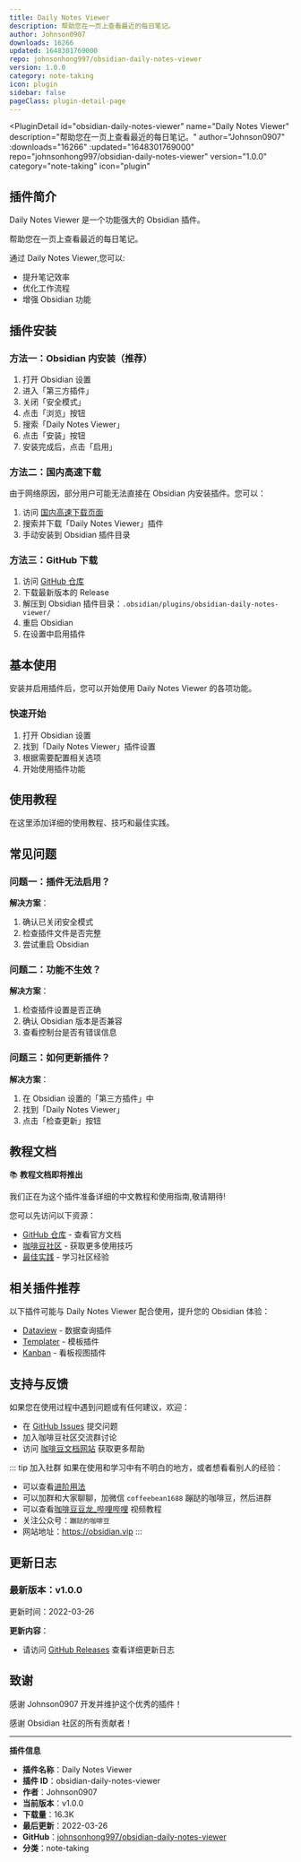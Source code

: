 ```yaml
---
title: Daily Notes Viewer
description: 帮助您在一页上查看最近的每日笔记。
author: Johnson0907
downloads: 16266
updated: 1648301769000
repo: johnsonhong997/obsidian-daily-notes-viewer
version: 1.0.0
category: note-taking
icon: plugin
sidebar: false
pageClass: plugin-detail-page
---
```


<PluginDetail
  id="obsidian-daily-notes-viewer"
  name="Daily Notes Viewer"
  description="帮助您在一页上查看最近的每日笔记。"
  author="Johnson0907"
  :downloads="16266"
  :updated="1648301769000"
  repo="johnsonhong997/obsidian-daily-notes-viewer"
  version="1.0.0"
  category="note-taking"
  icon="plugin"
>

<!-- AUTO_GENERATED_START -->
## 插件简介

Daily Notes Viewer 是一个功能强大的 Obsidian 插件。

帮助您在一页上查看最近的每日笔记。

通过 Daily Notes Viewer,您可以:

- 提升笔记效率
- 优化工作流程
- 增强 Obsidian 功能

<!-- AUTO_GENERATED_END -->

<!-- AUTO_GENERATED_START -->
## 插件安装

### 方法一：Obsidian 内安装（推荐）

1. 打开 Obsidian 设置
2. 进入「第三方插件」
3. 关闭「安全模式」
4. 点击「浏览」按钮
5. 搜索「Daily Notes Viewer」
6. 点击「安装」按钮
7. 安装完成后，点击「启用」

### 方法二：国内高速下载

由于网络原因，部分用户可能无法直接在 Obsidian 内安装插件。您可以：

1. 访问 [国内高速下载页面](/zh/documentation/obsidian-plugins-download.html)
2. 搜索并下载「Daily Notes Viewer」插件
3. 手动安装到 Obsidian 插件目录

### 方法三：GitHub 下载

1. 访问 [GitHub 仓库](https://github.com/johnsonhong997/obsidian-daily-notes-viewer)
2. 下载最新版本的 Release
3. 解压到 Obsidian 插件目录：`.obsidian/plugins/obsidian-daily-notes-viewer/`
4. 重启 Obsidian
5. 在设置中启用插件

## 基本使用

安装并启用插件后，您可以开始使用 Daily Notes Viewer 的各项功能。

### 快速开始

1. 打开 Obsidian 设置
2. 找到「Daily Notes Viewer」插件设置
3. 根据需要配置相关选项
4. 开始使用插件功能

<!-- AUTO_GENERATED_END -->

<!-- CUSTOM_CONTENT_START:tutorial -->
## 使用教程

在这里添加详细的使用教程、技巧和最佳实践。

<!-- CUSTOM_CONTENT_END:tutorial -->

<!-- SHARED_CONTENT_START -->
## 常见问题

### 问题一：插件无法启用？

**解决方案**：
1. 确认已关闭安全模式
2. 检查插件文件是否完整
3. 尝试重启 Obsidian

### 问题二：功能不生效？

**解决方案**：
1. 检查插件设置是否正确
2. 确认 Obsidian 版本是否兼容
3. 查看控制台是否有错误信息

### 问题三：如何更新插件？

**解决方案**：
1. 在 Obsidian 设置的「第三方插件」中
2. 找到「Daily Notes Viewer」
3. 点击「检查更新」按钮

## 教程文档

📚 **教程文档即将推出**

我们正在为这个插件准备详细的中文教程和使用指南,敬请期待!

您可以先访问以下资源：
- [GitHub 仓库](https://github.com/johnsonhong997/obsidian-daily-notes-viewer) - 查看官方文档
- [咖啡豆社区](/zh/bases/) - 获取更多使用技巧
- [最佳实践](/zh/best-practices/) - 学习社区经验

## 相关插件推荐

以下插件可能与 Daily Notes Viewer 配合使用，提升您的 Obsidian 体验：

- [Dataview](/zh/plugins/dataview.html) - 数据查询插件
- [Templater](/zh/plugins/templater-obsidian.html) - 模板插件
- [Kanban](/zh/plugins/obsidian-kanban.html) - 看板视图插件

## 支持与反馈

如果您在使用过程中遇到问题或有任何建议，欢迎：

- 在 [GitHub Issues](https://github.com/johnsonhong997/obsidian-daily-notes-viewer/issues) 提交问题
- 加入咖啡豆社区交流群讨论
- 访问 [咖啡豆文档网站](https://obsidian.vip) 获取更多帮助

::: tip 加入社群
如果在使用和学习中有不明白的地方，或者想看看别人的经验：
- 可以查看[进阶用法](/zh/advanced)
- 可以加群和大家聊聊，加微信 `coffeebean1688` 蹦跶的咖啡豆，然后进群
- 可以查看[咖啡豆豆龙_哔哩哔哩](https://space.bilibili.com/618777356) 视频教程
- 关注公众号：`蹦跶的咖啡豆`
- 网站地址：https://obsidian.vip
:::
<!-- SHARED_CONTENT_END -->

<!-- AUTO_GENERATED_START -->
## 更新日志

### 最新版本：v1.0.0

更新时间：2022-03-26

**更新内容**：
- 请访问 [GitHub Releases](https://github.com/johnsonhong997/obsidian-daily-notes-viewer/releases) 查看详细更新日志

## 致谢

感谢 Johnson0907 开发并维护这个优秀的插件！

感谢 Obsidian 社区的所有贡献者！

---

**插件信息**
- **插件名称**：Daily Notes Viewer
- **插件 ID**：obsidian-daily-notes-viewer
- **作者**：Johnson0907
- **当前版本**：v1.0.0
- **下载量**：16.3K
- **最后更新**：2022-03-26
- **GitHub**：[johnsonhong997/obsidian-daily-notes-viewer](https://github.com/johnsonhong997/obsidian-daily-notes-viewer)
- **分类**：note-taking
<!-- AUTO_GENERATED_END -->

</PluginDetail>

